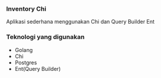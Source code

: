 ### Inventory Chi

Aplikasi sederhana menggunakan Chi dan Query Builder Ent

### Teknologi yang digunakan

- Golang
- Chi
- Postgres
- Ent(Query Builder)
